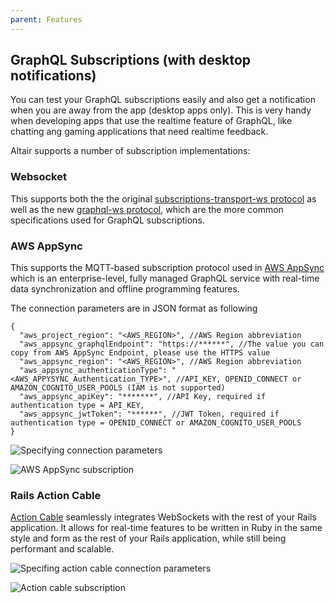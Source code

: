 ```yaml
---
parent: Features
---
```


## GraphQL Subscriptions (with desktop notifications)

You can test your GraphQL subscriptions easily and also get a notification when you are away from the
app (desktop apps only). This is very handy when developing apps that use the realtime feature of
GraphQL, like chatting ang gaming applications that need realtime feedback.

Altair supports a number of subscription implementations:

### Websocket

This supports both the the original [subscriptions-transport-ws protocol](https://github.com/apollographql/subscriptions-transport-ws/blob/master/PROTOCOL.md) as well as the new [graphql-ws protocol](https://github.com/enisdenjo/graphql-ws/blob/master/PROTOCOL.md), which are the more common specifications used for GraphQL subscriptions.

### AWS AppSync

This supports the MQTT-based subscription protocol used in [AWS AppSync](https://docs.aws.amazon.com/appsync/latest/devguide/welcome.html) which is an enterprise-level, fully managed GraphQL service with real-time data synchronization and offline programming features.

The connection parameters are in JSON format as following

    {
      "aws_project_region": "<AWS_REGION>", //AWS Region abbreviation
      "aws_appsync_graphqlEndpoint": "https://******", //The value you can copy from AWS AppSync Endpoint, please use the HTTPS value
      "aws_appsync_region": "<AWS_REGION>", //AWS Region abbreviation
      "aws_appsync_authenticationType": "<AWS_APPYSYNC_Authentication_TYPE>", //API_KEY, OPENID_CONNECT or AMAZON_COGNITO_USER_POOLS (IAM is not supported)
      "aws_appsync_apiKey": "*******", //API Key, required if authentication type = API_KEY,
      "aws_appsync_jwtToken": "******", //JWT Token, required if authentication type = OPENID_CONNECT or AMAZON_COGNITO_USER_POOLS
    }

![Specifying connection parameters](https://user-images.githubusercontent.com/15103463/99538456-49d97080-29ad-11eb-9002-e744eec42780.png)

![AWS AppSync subscription](https://i.imgur.com/pDhCiBn.png)

### Rails Action Cable

[Action Cable](https://guides.rubyonrails.org/action_cable_overview.html) seamlessly integrates WebSockets with the rest of your Rails application. It allows for real-time features to be written in Ruby in the same style and form as the rest of your Rails application, while still being performant and scalable.

![Specifing action cable connection parameters](https://user-images.githubusercontent.com/3378171/99864870-e8afc980-2b73-11eb-8eb1-ff1334c4dc21.png)

![Action cable subscription](https://user-images.githubusercontent.com/3378171/99864871-ea798d00-2b73-11eb-835b-69fa6ae0726e.png)
